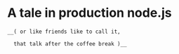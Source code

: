 
  # A tale in production node.js

    __( or like friends like to call it,

      that talk after the coffee break )__














